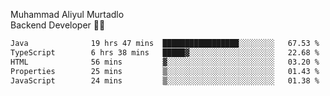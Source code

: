 Muhammad Aliyul Murtadlo
<br>
Backend Developer 👨‍💻
<br>
<!--START_SECTION:waka-->

```txt
Java              19 hrs 47 mins  █████████████████░░░░░░░░   67.53 %
TypeScript        6 hrs 38 mins   █████▓░░░░░░░░░░░░░░░░░░░   22.68 %
HTML              56 mins         ▓░░░░░░░░░░░░░░░░░░░░░░░░   03.20 %
Properties        25 mins         ▒░░░░░░░░░░░░░░░░░░░░░░░░   01.43 %
JavaScript        24 mins         ▒░░░░░░░░░░░░░░░░░░░░░░░░   01.38 %
```

<!--END_SECTION:waka-->
